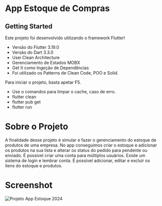 # App Estoque de Compras

## Getting Started

Este projeto foi desenvolvido utilizando o framework Flutter!
- Versão do Flutter 3.19.0
- Versão do Dart 3.3.0
- Usei Clean Architecture
- Gerenciamento de Estados MOBX
- Get It como Ingeção de Dependências
- Foi utilizado os Patterns de Clean Code, POO e Solid.

Para iniciar o projeto, basta apetar F5.
- Use o comandos para limpar o cache, caso de erro.
- flutter clean
- flutter pub get
- flutter run

# Sobre o Projeto

A finalidade desse projeto é simular e fazer o gerenciamento do estoque de produtos de uma empresa.
No app conseguimos criar o estoque e adicionar os produtos na sua lista e alterar os status do pedido para pendente ou enviado.
É possível criar uma conta para múltiplos usuários.
Existe um sistema de login e lembrar conta.
É possível adicionar, editar e excluir os itens do estoque e produtos.

# Screenshot
![Projeto App Estoque  2024](https://github.com/guischpor/app_estoque/assets/38728633/a1954889-e68d-4cdc-85f6-5334311ca1cb)

